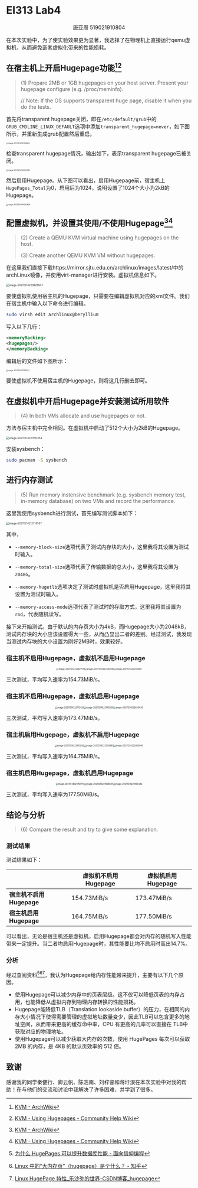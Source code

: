 # EI313 Lab4

<center>唐亚周 519021910804</center>

在本次实验中，为了使实验效果更为显著，我选择了在物理机上直接运行qemu虚拟机，从而避免嵌套虚拟化带来的性能损耗。

## 在宿主机上开启Hugepage功能[^1][^2]

> (1) Prepare 2MB or 1GB hugepages on your host server. Present your hugepage configure (e.g. /proc/meminfo).
>
> // Note: If the OS supports transparent huge page, disable it when you do the tests.
>

首先将transparent hugepage关闭，即在`/etc/default/grub`中的`GRUB_CMDLINE_LINUX_DEFAULT`选项中添加`transparent_hugepage=never`，如下图所示，并重新生成grub配置然后重启。

<img src="./figs/image-20211214193816682.png" alt="image-20211214193816682" style="zoom:33%;" />

检查transparent hugepage情况，输出如下，表示transparent hugepage已被关闭。

<img src="./figs/image-20211214194212389.png" alt="image-20211214194212389" style="zoom:33%;" />

然后启用Hugepage。从下图可以看出，启用Hugepage前，宿主机上`HugePages_Total`为0，启用后为1024，说明设置了1024个大小为2kB的Hugepage。

<img src="./figs/image-20211214194242806.png" alt="image-20211214194242806" style="zoom:33%;" />

## 配置虚拟机，并设置其使用/不使用Hugepage[^1][^2]

> (2) Create a QEMU KVM virtual machine using hugepages on the host.
>
> (3) Create another QEMU KVM VM without hugepages.

在这里我们直接下载https://mirror.sjtu.edu.cn/archlinux/images/latest/中的archLinux镜像，并使用virt-manager进行安装。虚拟机信息如下。

<img src="./figs/image-20211214223625647.png" alt="image-20211214223625647" style="zoom: 50%;" />

要使虚拟机使用宿主机的Hugepage，只需要在编辑虚拟机对应的xml文件。我们在宿主机中输入以下命令进行编辑。

```bash
sudo virsh edit archlinux@beryllium
```

写入以下几行：

```xml
<memoryBacking>
<hugepages/>
</memoryBacking>
```

编辑后的文件如下图所示：

<img src="./figs/image-20211214213112803.png" alt="image-20211214213112803" style="zoom:33%;" />

要使虚拟机不使用宿主机的Hugepage，则将这几行删去即可。

## 在虚拟机中开启Hugepage并安装测试所用软件

> (4) In both VMs allocate and use hugepages or not.

方法与宿主机中完全相同。在虚拟机中启动了512个大小为2kB的Hugepage。

<img src="./figs/image-20211214221150354.png" alt="image-20211214221150354" style="zoom:50%;" />

安装sysbench：

```bash
sudo pacman -S sysbench
```

## 进行内存测试

> (5) Run memory instensive benchmark (e.g. sysbench memory test, in-memory database) on two VMs and record the performance.

这里我使用sysbench进行测试，首先编写测试脚本如下：

<img src="./figs/image-20211214212714557.png" alt="image-20211214212714557" style="zoom:50%;" />

其中，

* `--memory-block-size`选项代表了测试内存块的大小，这里我将其设置为测试时输入。
* `--memory-total-size`选项代表了传输数据的总大小，这里我将其设置为`2048G`。

* `--memory-hugetlb`选项决定了测试时虚拟机是否启用Hugepage，这里我将其设置为测试时输入。
* `--memory-access-mode`选项代表了测试时的存取方式，这里我将其设置为`rnd`，代表随机读写。

接下来开始测试。由于默认的内存页大小为4kB，而Hugepage大小为2048kB，测试内存块的大小应该设置得大一些，从而凸显出二者的差别。经过测试，我发现当测试内存块的大小设置为刚好2MB时，效果较好。

### 宿主机不启用Hugepage，虚拟机不启用Hugepage

<div align=center>
<img src="./figs/image-20211214222627171.png" alt="image-20211214222627171" style="zoom:40%;" /><img src="./figs/image-20211214222547819.png" alt="image-20211214222547819" style="zoom:40%;" /><img src="./figs/image-20211214222518151.png" alt="image-20211214222518151" style="zoom:40%;" />
</div>

三次测试，平均写入速率为154.73MiB/s。

### 宿主机不启用Hugepage，虚拟机启用Hugepage

<div align=center>
<img src="./figs/image-20211214222712423.png" alt="image-20211214222712423" style="zoom:40%;" /><img src="./figs/image-20211214222743200.png" alt="image-20211214222743200" style="zoom:40%;" /><img src="./figs/image-20211214222826430.png" alt="image-20211214222826430" style="zoom:40%;" />
</div>

三次测试，平均写入速率为173.47MiB/s。

### 宿主机启用Hugepage，虚拟机不启用Hugepage

<div align=center>
<img src="./figs/image-20211214222103882.png" alt="image-20211214222103882" style="zoom:40%;" /><img src="./figs/image-20211214222030885.png" alt="image-20211214222030885" style="zoom:40%;" /><img src="./figs/image-20211214222000995.png" alt="image-20211214222000995" style="zoom:40%;" />
</div>

三次测试，平均写入速率为164.75MiB/s。

### 宿主机启用Hugepage，虚拟机启用Hugepage

<div align=center>
<img src="./figs/image-20211214221750714.png" alt="image-20211214221750714" style="zoom: 40%;" /><img src="./figs/image-20211214221826687.png" alt="image-20211214221826687" style="zoom:40%;" /><img src="./figs/image-20211214221903442.png" alt="image-20211214221903442" style="zoom:40%;" />
</div>

三次测试，平均写入速率为177.50MiB/s。

## 结论与分析

> (6) Compare the result and try to give some explanation.

### 测试结果

测试结果如下：

|                          | 虚拟机不启用Hugepage | 虚拟机启用Hugepage |
| ------------------------ | -------------------- | ------------------ |
| **宿主机不启用Hugepage** | 154.73MiB/s          | 173.47MiB/s        |
| **宿主机启用Hugepage**   | 164.75MiB/s          | 177.50MiB/s        |

可以看出，无论是宿主机还是虚拟机，启用Hugepage都会对内存的随机写入性能带来一定提升。当二者均启用Hugepage时，其性能要比均不启用时高出14.7%。

### 分析

经过查阅资料[^3][^4][^5]，我认为Hugepage给内存性能带来提升，主要有以下几个原因。

* 使用Hugepage可以减少内存中的页表层级。这不仅可以降低页表的内存占用，也能降低从虚拟内存到物理内存转换的性能损耗。
* Hugepage能降低TLB（Translation lookaside buffer）的压力，在相同的内存大小情况下使得需要管理的虚拟地址数量变少，因此TLB可以包含更多的地址空间，从而带来更高的缓存命中率，CPU 有更高的几率可以直接在 TLB中获取对应的物理地址。
* 使用Hugepage可以减少获取大内存的次数，使用 HugePages 每次可以获取 2MB 的内存，是 4KB 的默认页效率的 512 倍。

## 致谢

感谢我的同学秦健行、卿云帆、陈浩南、刘梓睿和蒋圩淏在本次实验中对我的帮助！在与他们的交流和讨论中我解决了许多困难，并学到了很多。

[^1]:[KVM - ArchWiki](https://wiki.archlinux.org/title/KVM#Enabling_huge_pages)
[^2]:[KVM - Using Hugepages - Community Help Wiki](https://help.ubuntu.com/community/KVM%20-%20Using%20Hugepages)
[^3]:[为什么 HugePages 可以提升数据库性能 - 面向信仰编程](https://draveness.me/whys-the-design-linux-hugepages/)
[^4]:[Linux 中的“大内存页”（hugepage）是个什么？ - 知乎](https://zhuanlan.zhihu.com/p/34659353)
[^5]:[Linux HugePage 特性_乐沙弥的世界-CSDN博客_hugepage](https://blog.csdn.net/leshami/article/details/8777639)
